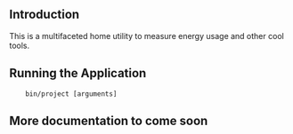 ## Introduction

This is a multifaceted home utility to measure energy usage and other cool tools.

## Running the Application

        bin/project [arguments]

## More documentation to come soon